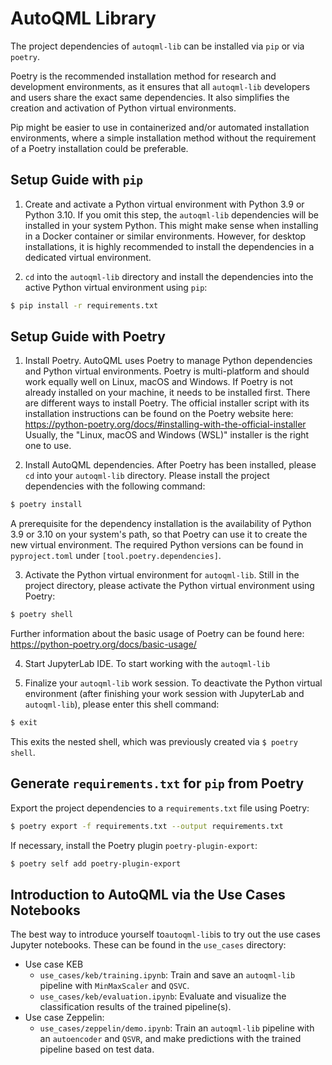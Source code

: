 # AutoQML Library

The project dependencies of `autoqml-lib` can be installed via `pip` or via `poetry`.

Poetry is the recommended installation method for research and development environments, as it ensures that all `autoqml-lib` developers and users share the exact same dependencies. It also simplifies the creation and activation of Python virtual environments.

Pip might be easier to use in containerized and/or automated installation environments, where a simple installation method without the requirement of a Poetry installation could be preferable.  


## Setup Guide with `pip`

1. Create and activate a Python virtual environment with Python 3.9 or Python 3.10. If you omit this step, the `autoqml-lib` dependencies will be installed in your system Python. This might make sense when installing in a Docker container or similar environments. However, for desktop installations, it is highly recommended to install the dependencies in a dedicated virtual environment.

2. `cd` into the `autoqml-lib` directory and install the dependencies into the active Python virtual environment using `pip`:

``` bash
$ pip install -r requirements.txt
```


## Setup Guide with Poetry

1. Install Poetry.
AutoQML uses Poetry to manage Python dependencies and Python virtual environments.
Poetry is multi-platform and should work equally well on Linux, macOS and Windows. If Poetry is not already installed on your machine, it needs to be installed first.
There are different ways to install Poetry. The official installer script with its installation instructions can be found on the Poetry website here: https://python-poetry.org/docs/#installing-with-the-official-installer
Usually, the "Linux, macOS and Windows (WSL)" installer is the right one to use.

2. Install AutoQML dependencies.
After Poetry has been installed, please `cd` into your `autoqml-lib` directory. Please install the project dependencies with the following command:

```bash
$ poetry install
```
A prerequisite for the dependency installation is the availability of Python 3.9 or 3.10 on your system's path, so that Poetry can use it to create the new virtual environment. The required Python versions can be found in `pyproject.toml` under `[tool.poetry.dependencies]`.

3. Activate the Python virtual environment for `autoqml-lib`.
Still in the project directory, please activate the Python virtual environment using Poetry:

``` bash
$ poetry shell
```

Further information about the basic usage of Poetry can be found here: https://python-poetry.org/docs/basic-usage/

4. Start JupyterLab IDE.
To start working with the `autoqml-lib`

5. Finalize your `autoqml-lib` work session.
To deactivate the Python virtual environment (after finishing your work session with JupyterLab and `autoqml-lib`), please enter this shell command:
  
``` bash
$ exit
```

This exits the nested shell, which was previously created via `$ poetry shell`.


## Generate `requirements.txt` for `pip` from Poetry 

Export the project dependencies to a `requirements.txt` file using Poetry:

``` bash
$ poetry export -f requirements.txt --output requirements.txt
```

If necessary, install the Poetry plugin `poetry-plugin-export`:

``` bash
$ poetry self add poetry-plugin-export
```


## Introduction to AutoQML via the Use Cases Notebooks
The best way to introduce yourself to`autoqml-lib`is to try out the use cases Jupyter notebooks. These can be found in the `use_cases` directory:
- Use case KEB
  - `use_cases/keb/training.ipynb`: Train and save an `autoqml-lib` pipeline with `MinMaxScaler` and `QSVC`.
  - `use_cases/keb/evaluation.ipynb`: Evaluate and visualize the classification results of the trained pipeline(s).
- Use case Zeppelin:
  - `use_cases/zeppelin/demo.ipynb`: Train an `autoqml-lib` pipeline with an `autoencoder` and `QSVR`, and make predictions with the trained pipeline based on test data.
 

